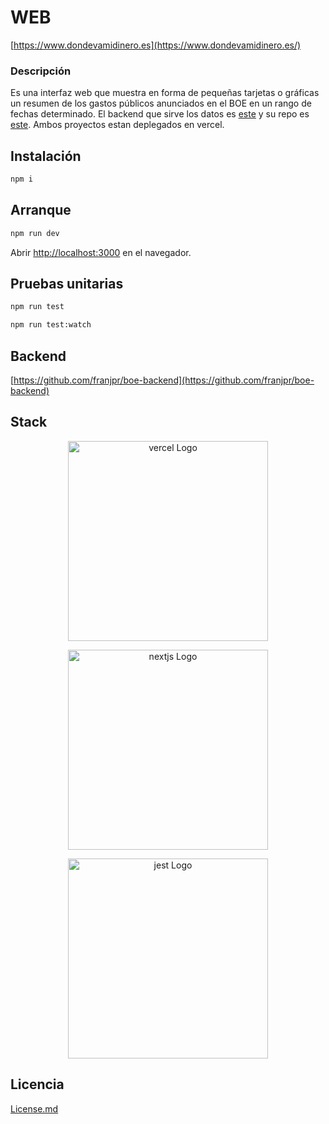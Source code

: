 # WEB
[https://www.dondevamidinero.es](https://www.dondevamidinero.es/)

### Descripción

Es una interfaz web que muestra en forma de pequeñas tarjetas o gráficas un resumen de los gastos públicos anunciados en el BOE en un rango de fechas determinado.
El backend que sirve los datos es [este](https://boe-backend.vercel.app/) y su repo es [este](https://github.com/franjpr/boe-backend). Ambos proyectos estan deplegados en vercel.

## Instalación

```bash
npm i
```

## Arranque

```bash
npm run dev
```

Abrir [http://localhost:3000](http://localhost:3000) en el navegador.

## Pruebas unitarias

```bash
npm run test
```

```bash
npm run test:watch
```

## Backend
[https://github.com/franjpr/boe-backend](https://github.com/franjpr/boe-backend)

## Stack

<p align="center">
  <a href="http://vercel.com/" target="blank"><img src="https://logovtor.com/wp-content/uploads/2020/10/vercel-inc-logo-vector.png" width="320" alt="vercel Logo" /></a>
</p>
<p align="center">
  <a href="http://nextjs.org/" target="blank"><img src="https://upload.wikimedia.org/wikipedia/commons/thumb/8/8e/Nextjs-logo.svg/800px-Nextjs-logo.svg.png" width="320" alt="nextjs Logo" /></a>
</p>
<p align="center">
  <a href="https://jestjs.io/" target="blank"><img src="https://cdn-images-1.medium.com/max/1200/1*Q26gw-kNzOXUqZKRr04T-g.png" width="320" alt="jest Logo" /></a>
</p>

## Licencia

[License.md](https://github.com/franjpr/boe-frontend/blob/main/license.md)